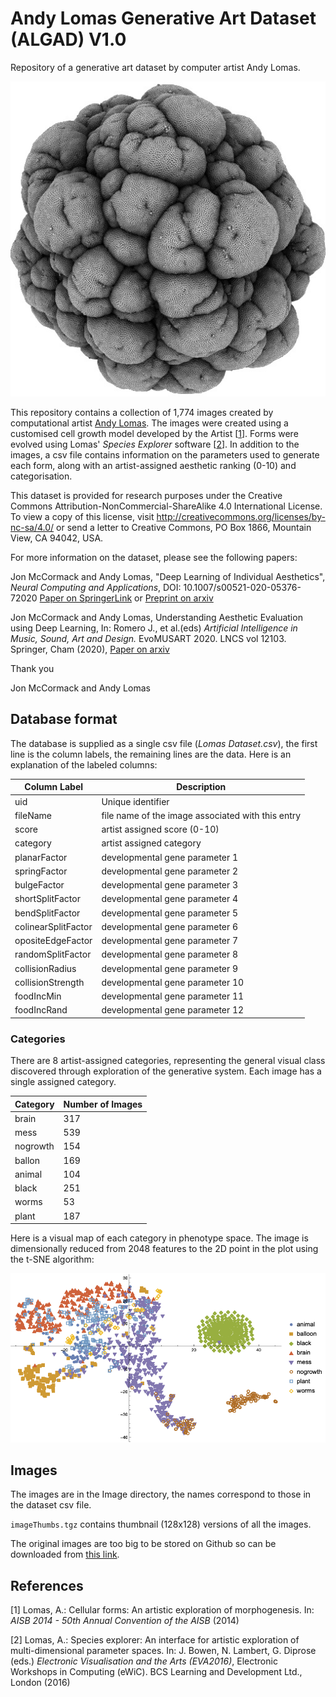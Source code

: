 # Andy Lomas Generative Art Dataset (ALGAD) V1.0

Repository of a generative art dataset by computer artist Andy Lomas.

![Lomas Image](./Images/LomasImage.jpg)

This repository contains a collection of 1,774 images created by computational artist [Andy Lomas](http://www.andylomas.com/).
The images were created using a customised cell growth model developed by the Artist [[1](#references)].
Forms were evolved using Lomas' *Species Explorer* software [[2](#references)].
In addition to the images, a csv file contains information on the parameters used to generate each form, along with an artist-assigned aesthetic ranking (0-10) and categorisation.

This dataset is provided for research purposes under the Creative Commons Attribution-NonCommercial-ShareAlike 4.0 International License. To view a copy of this license, visit http://creativecommons.org/licenses/by-nc-sa/4.0/ or send a letter to Creative Commons, PO Box 1866, Mountain View, CA 94042, USA.

For more information on the dataset, please see the following papers:

Jon McCormack and Andy Lomas, "Deep Learning of Individual Aesthetics", *Neural Computing and Applications*, DOI: 10.1007/s00521-020-05376-72020 [Paper on SpringerLink](http://link.springer.com/article/10.1007/s00521-020-05376-7) or [Preprint on arxiv](https://arxiv.org/abs/2009.12216)

Jon McCormack and Andy Lomas, Understanding Aesthetic Evaluation using Deep Learning, In: Romero J., et al.(eds) *Artificial Intelligence in Music, Sound, Art and Design.* EvoMUSART 2020. LNCS vol 12103. Springer, Cham (2020), [Paper on arxiv](https://arxiv.org/abs/2004.06874)

Thank you

Jon McCormack and Andy Lomas

## Database format
The database is supplied as a single csv file (*Lomas Dataset.csv*), the first line is the column labels, the remaining lines are the data. Here is an explanation of the labeled columns:

Column Label | Description 
------------ | -------------
uid | Unique identifier
fileName | file name of the image associated with this entry
score | artist assigned score (0-10)
category | artist assigned category
planarFactor | developmental gene parameter 1
springFactor | developmental gene parameter 2
bulgeFactor | developmental gene parameter 3
shortSplitFactor | developmental gene parameter 4
bendSplitFactor | developmental gene parameter 5
colinearSplitFactor | developmental gene parameter 6
opositeEdgeFactor | developmental gene parameter 7
randomSplitFactor | developmental gene parameter 8
collisionRadius | developmental gene parameter 9
collisionStrength | developmental gene parameter 10
foodIncMin | developmental gene parameter 11
foodIncRand | developmental gene parameter 12

### Categories
There are 8 artist-assigned categories, representing the general visual class discovered through exploration of the generative system. Each image has a single assigned category.

Category | Number of Images
------------ | -------------
brain | 317
mess | 539
nogrowth | 154
ballon | 169
animal | 104
black | 251
worms | 53
plant | 187

Here is a visual map of each category in phenotype space. The image is dimensionally reduced from 2048 features to the 2D point in the plot using the t-SNE algorithm:

![Phenotype Map by Category](./Images/PhenotypeByCat.png) 



## Images
The images are in the Image directory, the names correspond to those in the dataset csv file.

`imageThumbs.tgz` contains thumbnail (128x128) versions of all the images.

The original images are too big to be stored on Github so can be downloaded from [this link](https://drive.google.com/drive/folders/1JyzATmpVSVD59dXsUd7LhhV0EKtIVivH?usp=sharing).

## References
[1] Lomas, A.: Cellular forms: An artistic exploration of morphogenesis. In: *AISB 2014 - 50th Annual Convention of the AISB* (2014)

[2] Lomas, A.: Species explorer: An interface for artistic exploration of multi-dimensional parameter spaces.   In: J. Bowen, N. Lambert, G. Diprose (eds.) *Electronic Visualisation and the Arts (EVA2016)*, Electronic Workshops in Computing (eWiC). BCS Learning and Development Ltd., London (2016)
